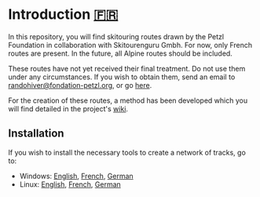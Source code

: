# Introduction [:fr:]()

In this repository, you will find skitouring routes drawn by the Petzl Foundation in collaboration with Skitourenguru Gmbh.
For now, only French routes are present. In the future, all Alpine routes should be included.

These routes have not yet received their final treatment. Do not use them under any circumstances. If you wish to obtain them, send an email to
randohiver@fondation-petzl.org, or go [here](https://download.skitourenguru.com/public/France-Ski.zip).

For the creation of these routes, a method has been developed which you will find detailed in the project's [wiki](https://github.com/skitourenguru/Routes/wiki/Home-en).


## Installation

If you wish to install the necessary tools to create a network of tracks, go to:
* Windows:
[English](https://github.com/skitourenguru/Routes/wiki/Installation-en-win), [French](https://github.com/skitourenguru/Routes/wiki/Installation-win), [German](https://github.com/skitourenguru/Routes/wiki/Installation-de-win)
* Linux:
[English](https://github.com/skitourenguru/Routes/wiki/Installation-en), [French](https://github.com/skitourenguru/Routes/wiki/Installation), [German](https://github.com/skitourenguru/Routes/wiki/Installation-de)
